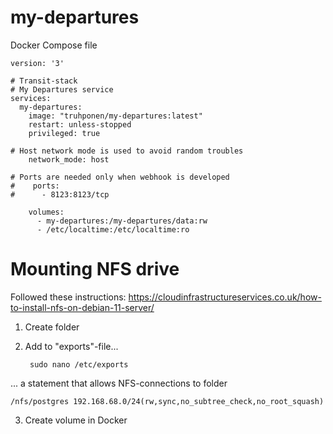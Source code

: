 # my-departures

Docker Compose file
    
    version: '3'
    
    # Transit-stack
    # My Departures service
    services:
      my-departures:
        image: "truhponen/my-departures:latest"
        restart: unless-stopped
        privileged: true

    # Host network mode is used to avoid random troubles 
        network_mode: host

    # Ports are needed only when webhook is developed
    #    ports:
    #      - 8123:8123/tcp

        volumes:
          - my-departures:/my-departures/data:rw
          - /etc/localtime:/etc/localtime:ro

# Mounting NFS drive

Followed these instructions: https://cloudinfrastructureservices.co.uk/how-to-install-nfs-on-debian-11-server/

1. Create folder

2. Add to "exports"-file...

        sudo nano /etc/exports

... a statement that allows NFS-connections to folder

    /nfs/postgres 192.168.68.0/24(rw,sync,no_subtree_check,no_root_squash)

3. Create volume in Docker
